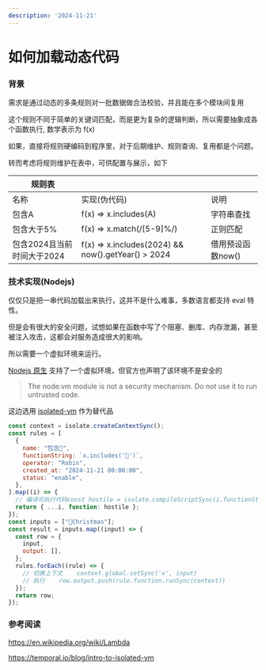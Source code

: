 ```yaml
---
description: '2024-11-21'
---
```


# 如何加载动态代码

### 背景

需求是通过动态的多条规则对一批数据做合法校验，并且能在多个模块间复用

这个规则不同于简单的关键词匹配，而是更为复杂的逻辑判断，所以需要抽象成各个函数执行, 数学表示为 f(x)

如果，直接将规则硬编码到程序里，对于后期维护、规则查询、复用都是个问题。

转而考虑将规则维护在表中，可供配置与展示，如下

| 规则表               |                                                    |             |
| ----------------- | -------------------------------------------------- | ----------- |
| 名称                | 实现(伪代码)                                            | 说明          |
| 包含A               | f(x) => x.includes(A)                              | 字符串查找       |
| 包含大于5%            | f(x) => x.match(/\[5-9]%/)                         | 正则匹配        |
| 包含2024且当前时间大于2024 | f(x) => x.includes(2024) && now().getYear() > 2024 | 借用预设函数now() |

### 技术实现(Nodejs)

仅仅只是把一串代码加载出来执行，这并不是什么难事，多数语言都支持 eval 特性。

但是会有很大的安全问题，试想如果在函数中写了个阻塞、删库、内存泄漏，甚至被注入攻击，这都会对服务造成很大的影响。

所以需要一个虚拟环境来运行。

[Nodejs 原生](https://nodejs.org/api/vm.html#vm-executing-javascript) 支持了一个虚拟环境，但官方也声明了该环境不是安全的

> The node:vm module is not a security mechanism. Do not use it to run untrusted code.

这边选用 [isolated-vm](https://github.com/laverdet/isolated-vm) 作为替代品

```javascript
const context = isolate.createContextSync();
const rules = [
  {
    name: "包含🎄",
    functionString: `x.includes('🎄')`,
    operator: "Robin",
    created_at: "2024-11-21 00:00:00",
    status: "enable",
  },
].map((i) => {
  // 编译可执行代码const hostile = isolate.compileScriptSync(i.functionString)
  return { ...i, function: hostile };
});
const inputs = ["🎄Christmas"];
const result = inputs.map((input) => {
  const row = {
    input,
    output: [],
  };
  rules.forEach((rule) => {
    // 切换上下文    context.global.setSync('x', input)
    // 执行    row.output.push(rule.function.runSync(context))
  });
  return row;
});

```

### 参考阅读

https://en.wikipedia.org/wiki/Lambda

https://temporal.io/blog/intro-to-isolated-vm

